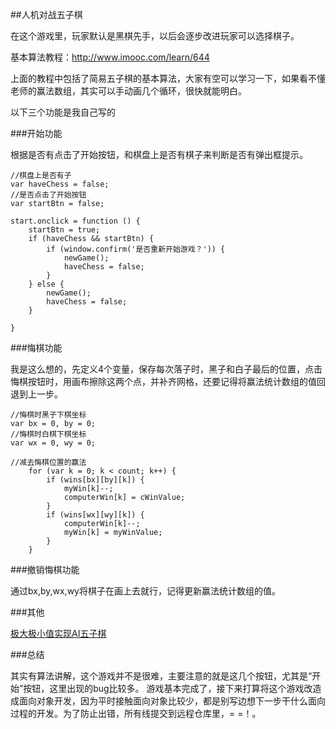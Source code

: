 ##人机对战五子棋

在这个游戏里，玩家默认是黑棋先手，以后会逐步改进玩家可以选择棋子。

基本算法教程：http://www.imooc.com/learn/644

上面的教程中包括了简易五子棋的基本算法，大家有空可以学习一下，如果看不懂老师的赢法数组，其实可以手动画几个循环，很快就能明白。

以下三个功能是我自己写的

###开始功能

根据是否有点击了开始按钮，和棋盘上是否有棋子来判断是否有弹出框提示。

```
//棋盘上是否有子
var haveChess = false;
//是否点击了开始按钮
var startBtn = false;
```
```
start.onclick = function () {
    startBtn = true;
    if (haveChess && startBtn) {
        if (window.confirm('是否重新开始游戏？')) {
            newGame();
            haveChess = false;
        }
    } else {
        newGame();
        haveChess = false;
    }

}
```


###悔棋功能

我是这么想的，先定义4个变量，保存每次落子时，黑子和白子最后的位置，点击悔棋按钮时，用画布擦除这两个点，并补齐网格，还要记得将赢法统计数组的值回退到上一步。
```
//悔棋时黑子下棋坐标
var bx = 0, by = 0;
//悔棋时白棋下棋坐标
var wx = 0, wy = 0;

```
```
//减去悔棋位置的赢法
    for (var k = 0; k < count; k++) {
        if (wins[bx][by][k]) {
            myWin[k]--;
            computerWin[k] = cWinValue;
        }
        if (wins[wx][wy][k]) {
            computerWin[k]--;
            myWin[k] = myWinValue;
        }
    }
```    

###撤销悔棋功能

通过bx,by,wx,wy将棋子在画上去就行，记得更新赢法统计数组的值。

###其他

[极大极小值实现AI五子棋](https://github.com/lihongxun945/gobang)

###总结

其实有算法讲解，这个游戏并不是很难，主要注意的就是这几个按钮，尤其是“开始”按钮，这里出现的bug比较多。
游戏基本完成了，接下来打算将这个游戏改造成面向对象开发，因为平时接触面向对象比较少，都是别写边想下一步干什么面向过程的开发。为了防止出错，所有线提交到远程仓库里，= =！。


